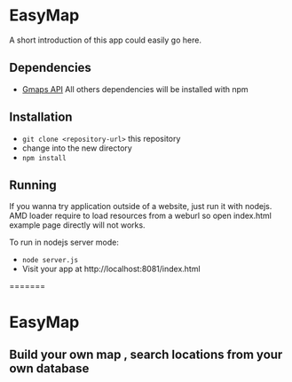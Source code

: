 
# EasyMap

A short introduction of this app could easily go here.

## Dependencies
* [Gmaps API](https://maps.googleapis.com/maps/api/)
All others dependencies will be installed with npm

## Installation

* `git clone <repository-url>` this repository
* change into the new directory
* `npm install`

## Running 
If you wanna try application outside of a website, just run it with nodejs.
AMD loader require to load resources from a weburl so open index.html example page directly will not works.

To run in nodejs server mode:
* `node server.js`
* Visit your app at http://localhost:8081/index.html

=======
# EasyMap

## Build your own map , search locations from your own database

